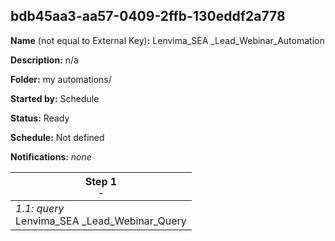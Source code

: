 ## bdb45aa3-aa57-0409-2ffb-130eddf2a778

**Name** (not equal to External Key)**:** Lenvima_SEA _Lead_Webinar_Automation

**Description:** n/a

**Folder:** my automations/

**Started by:** Schedule

**Status:** Ready

**Schedule:** Not defined

**Notifications:** _none_


| Step 1<br>_<small>-</small>_ |
| --- |
| _1.1: query_<br>Lenvima_SEA _Lead_Webinar_Query |
